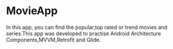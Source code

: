 # MovieApp

In this app, you can find the popular,top rated or trend movies and series.This app was developed to practise Android Architecture Components,MVVM,Retrofit and Glide.

